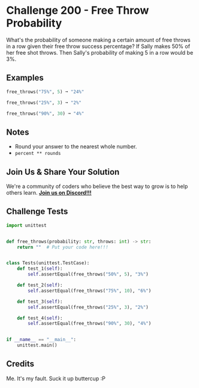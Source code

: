# Challenge 200 - Free Throw Probability

What's the probability of someone making a certain amount of free throws in a row given their free throw success percentage? If Sally makes 50% of her free shot throws. Then Sally's probability of making 5 in a row would be 3%.

## Examples
```python
free_throws("75%", 5) ➞ "24%"

free_throws("25%", 3) ➞ "2%"

free_throws("90%", 30) ➞ "4%"
```
## Notes

- Round your answer to the nearest whole number.
- `percent ** rounds`  

## Join Us & Share Your Solution

We're a community of coders who believe the best way to grow is to help others learn. **[Join us on Discord!!!](https://discord.gg/sfHykntuGy)**

## Challenge Tests
```python
import unittest


def free_throws(probability: str, throws: int) -> str:
    return ""  # Put your code here!!!


class Tests(unittest.TestCase):
    def test_1(self):
        self.assertEqual(free_throws("50%", 5), "3%")

    def test_2(self):
        self.assertEqual(free_throws("75%", 10), "6%")

    def test_3(self):
        self.assertEqual(free_throws("25%", 3), "2%")

    def test_4(self):
        self.assertEqual(free_throws("90%", 30), "4%")


if __name__ == "__main__":
    unittest.main()
```
## Credits

Me. It's my fault. Suck it up buttercup :P
